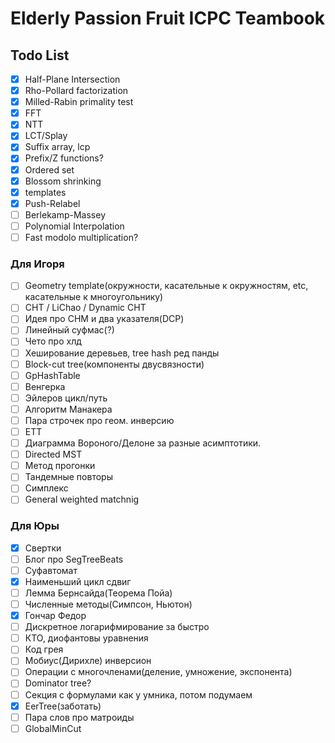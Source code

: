 # Elderly Passion Fruit ICPC Teambook

## Todo List

- [x] Half-Plane Intersection
- [x] Rho-Pollard factorization
- [x] Milled-Rabin primality test
- [x] FFT
- [x] NTT
- [x] LCT/Splay
- [x] Suffix array, lcp
- [x] Prefix/Z functions?
- [x] Ordered set
- [x] Blossom shrinking
- [x] templates
- [x] Push-Relabel
- [ ] Berlekamp-Massey
- [ ] Polynomial Interpolation
- [ ] Fast modolo multiplication?

### Для Игоря

- [ ] Geometry template(окружности, касательные к окружностям, etc, касательные к многоугольнику)
- [ ] CHT / LiChao / Dynamic CHT
- [ ] Идея про СНМ и два указателя(DCP)
- [ ] Линейный суфмас(?)
- [ ] Чето про хлд
- [ ] Хеширование деревьев, tree hash ред панды
- [ ] Block-cut tree(компоненты двусвязности)
- [ ] GpHashTable
- [ ] Венгерка 
- [ ] Эйлеров цикл/путь
- [ ] Алгоритм Манакера
- [ ] Пара строчек про геом. инверсию
- [ ] ETT
- [ ] Диаграмма Вороного/Делоне за разные асимптотики.
- [ ] Directed MST
- [ ] Метод прогонки
- [ ] Тандемные повторы
- [ ] Симплекс
- [ ] General weighted matchnig

### Для Юры

- [x] Свертки
- [ ] Блог про SegTreeBeats
- [ ] Суфавтомат
- [x] Наименьший цикл сдвиг
- [ ] Лемма Бернсайда(Теорема Пойа)
- [ ] Численные методы(Симпсон, Ньютон)
- [x] Гончар Федор
- [ ] Дискретное логарифмирование за быстро
- [ ] КТО, диофантовы уравнения
- [ ] Код грея
- [ ] Мобиус(Дирихле) инверсион
- [ ] Операции с многочленами(деление, умножение, экспонента)
- [ ] Dominator tree?
- [ ] Секция с формулами как у умника, потом подумаем
- [x] EerTree(заботать)
- [ ] Пара слов про матроиды
- [ ] GlobalMinCut
